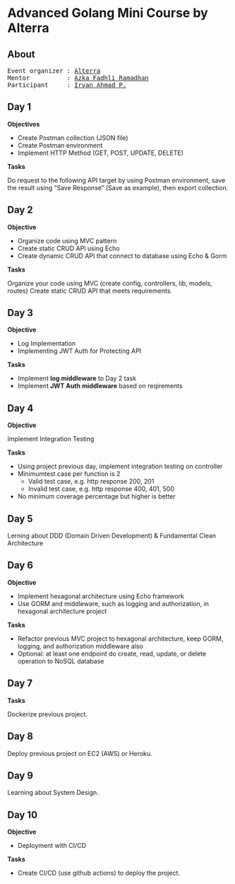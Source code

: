 # Advanced Golang Mini Course by Alterra

## About

<pre>
Event organizer : <a target="_blank" href="https://www.alterra.id/">Alterra</a>
Mentor          : <a target="_blank" href="https://www.linkedin.com/in/azka-fadhli-ramadhan-9b070313a/">Azka Fadhli Ramadhan</a>
Participant     : <a target="_blank" href="https://www.linkedin.com/in/irvan-ahmad-prasetya-6306a8115/">Irvan Ahmad P.</a>
</pre>

## Day 1

**Objectives**

- Create Postman collection (JSON file)
- Create Postman environment
- Implement HTTP Method (GET, POST, UPDATE, DELETE)

**Tasks**

Do request to the following API target by using Postman environment, save the result using “Save Response” (Save as example), then export collection.

## Day 2

**Objective**

- Organize code using MVC pattern
- Create static CRUD API using Echo
- Create dynamic CRUD API that connect to database using Echo & Gorm

**Tasks**

Organize your code using MVC (create config, controllers, lib, models, routes)
Create static CRUD API that meets requirements.

## Day 3

**Objective**

- Log Implementation
- Implementing JWT Auth for Protecting API

**Tasks**

- Implement **log middleware** to Day 2 task
- Implement **JWT Auth middleware** based on reqirements

## Day 4

**Objective**

Implement Integration Testing

**Tasks**

- Using project previous day, implement integration testing on controller
- Minimumtest case per function is 2
  - Valid test case, e.g. http response 200, 201
  - Invalid test case, e.g. http response 400, 401, 500
- No minimum coverage percentage but higher is better

## Day 5

Lerning about DDD (Domain Driven Development) & Fundamental Clean Architecture

## Day 6

**Objective**

- Implement hexagonal architecture using Echo framework
- Use GORM and middleware, such as logging and authorization, in hexagonal architecture project

**Tasks**

- Refactor previous MVC project to hexagonal architecture, keep GORM, logging, and authorization middleware also
- Optional: at least one endpoint do create, read, update, or delete operation to NoSQL database

## Day 7

**Tasks**

Dockerize previous project.

## Day 8

Deploy previous project on EC2 (AWS) or Heroku.

## Day 9

Learning about System Design.

## Day 10

**Objective**

- Deployment with CI/CD

**Tasks**

- Create CI/CD (use github actions) to deploy the project.
